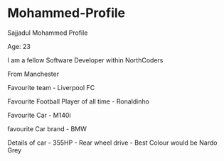 # Mohammed-Profile
Sajjadul Mohammed Profile

Age: 23

I am a fellow Software Developer within NorthCoders

From Manchester

Favourite team - Liverpool FC

Favourite Football Player of all time - Ronaldinho

Favourite Car - M140i

favourite Car brand - BMW

Details of car - 355HP - Rear wheel drive - Best Colour would be Nardo Grey
